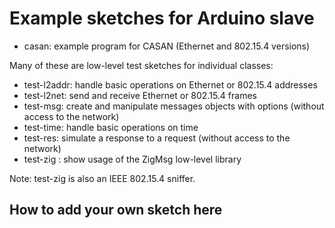 Example sketches for Arduino slave
==================================

* casan: example program for CASAN (Ethernet and 802.15.4 versions)

Many of these are low-level test sketches for individual classes:
* test-l2addr: handle basic operations on Ethernet or 802.15.4 addresses
* test-l2net: send and receive Ethernet or 802.15.4 frames
* test-msg: create and manipulate messages objects with options (without access to the network)
* test-time: handle basic operations on time
* test-res: simulate a response to a request (without access to the network)
* test-zig : show usage of the ZigMsg low-level library

Note: test-zig is also an IEEE 802.15.4 sniffer.


How to add your own sketch here
-------------------------------
